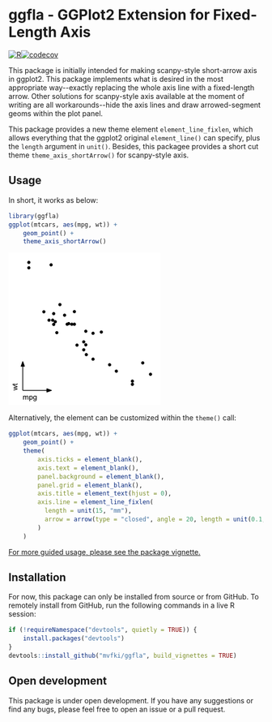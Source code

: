 # ggfla - GGPlot2 Extension for Fixed-Length Axis

[![R](https://github.com/mvfki/ggfla/actions/workflows/r.yml/badge.svg?branch=main&event=push)](https://github.com/mvfki/ggfla/actions/workflows/r.yml)[![codecov](https://codecov.io/gh/mvfki/ggfla/graph/badge.svg?token=5OXxA2VZDz)](https://codecov.io/gh/mvfki/ggfla)

This package is initially intended for making scanpy-style short-arrow axis in ggplot2. 
This package implements what is desired in the most appropriate way--exactly 
replacing the whole axis line with a fixed-length arrow. Other solutions for 
scanpy-style axis available at the moment of writing are all workarounds--hide 
the axis lines and draw arrowed-segment geoms within the plot panel.

This package provides a new theme element `element_line_fixlen`, which allows everything that
the ggplot2 original `element_line()` can specify, plus the `length` argument in `unit()`.
Besides, this packagee provides a short cut theme `theme_axis_shortArrow()` for scanpy-style axis.

## Usage

In short, it works as below:

```R
library(ggfla)
ggplot(mtcars, aes(mpg, wt)) +
    geom_point() +
    theme_axis_shortArrow()
```

![illustration](man/figures/illustration.png)

Alternatively, the element can be customized within the `theme()` call:

```R
ggplot(mtcars, aes(mpg, wt)) +
    geom_point() +
    theme(
        axis.ticks = element_blank(),
        axis.text = element_blank(),
        panel.background = element_blank(),
        panel.grid = element_blank(),
        axis.title = element_text(hjust = 0),
        axis.line = element_line_fixlen(
          length = unit(15, "mm"),
          arrow = arrow(type = "closed", angle = 20, length = unit(0.1, "in"))
        )
    )
```

[For more guided usage, please see the package vignette.](https://htmlpreview.github.io/?https://github.com/mvfki/ggfla/blob/main/doc/ggfla.html)

## Installation

For now, this package can only be installed from source or from GitHub. To remotely
install from GitHub, run the following commands in a live R session:

```R
if (!requireNamespace("devtools", quietly = TRUE)) {
    install.packages("devtools")
}
devtools::install_github("mvfki/ggfla", build_vignettes = TRUE)
```

## Open development

This package is under open development. If you have any suggestions or find any bugs,
please feel free to open an issue or a pull request.
